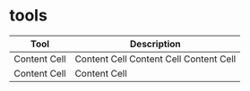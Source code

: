 # tools

| Tool          | Description |
| ------------- | ------------- |
| Content Cell  | Content Cell Content Cell Content Cell  |
| Content Cell  | Content Cell  |

<!-- https://docs.github.com/en/github/writing-on-github/organizing-information-with-tables -->
